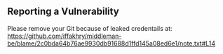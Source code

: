 

## Reporting a Vulnerability

Please remove your Git because of leaked credentails at: https://github.com/iffakhry/middleman-be/blame/2c0bda64b76ae9930db91688d1ffd145a08ed6e1/note.txt#L14
